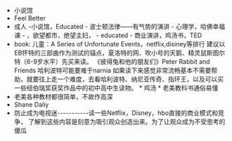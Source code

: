 * 小说馆
* Feel Better
* 成人 -小说馆，Educated - 波士顿法律——有气势的演讲 - 心理学，哈佛幸福课 - ，欲望都市，绝望主妇， - educated - 商业演讲，鸡汤书，TED
* book: 儿童：A Series of Unfortunate Events，netflix,disiney等排行  建议以EB怀特的三部曲作为测试的锚点，夏洛特的网、吹小号的天鹅、精灵鼠斯图尔特（6-9岁水平）先买来读。 《彼得兔和他的朋友们》Peter Rabbit and Friends 哈利波特可能要难于narnia 如果读下来感觉非常流畅基本不需要帮助，就要往上走一个难度，去看哈利波特、纳尼亚传奇、指环王，以及可以买一些纽伯瑞奖获奖作品中的初中高中生读物。 * 鸡汤 * 老美教科书通俗易懂
* 老美各种教材都很简单，不故作高深
* Shane Daliy
* 防止成为电视迷-----------读一些Netflix，Disney，hbo直接的商业模式和竞争， 了解到这些内容是刻意为吸引观众创造出来。为了让观众成为不受思考的傻瓜